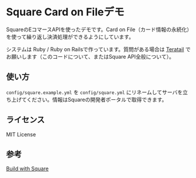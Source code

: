 # Square Card on Fileデモ

SquareのEコマースAPIを使ったデモです。Card on File（カード情報の永続化）を使って繰り返し決済処理ができるようにしています。

システムは Ruby / Ruby on Railsで作っています。質問がある場合は [Teratail](https://teratail.com/tags/Square) でお願いします（このコードについて、またはSquare API全般について）。

## 使い方

`config/square.example.yml` を `config/square.yml` にリネームしてサーバを立ち上げてください。情報はSquareの開発者ポータルで取得できます。

## ライセンス

MIT License

## 参考

[Build with Square](https://docs.connect.squareup.com/)
